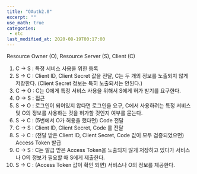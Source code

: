 ```yaml
---
title: "OAuth2.0"
excerpt: ""
use_math: true
categories:
 - etc
last_modified_at: 2020-08-19T00:17:00
---
```


Resource Owner (O), Resource Server (S), Client (C)

1. C -> S : 특정 서비스 사용을 위한 등록
2. S -> C : Client ID, Client Secret 값을 전달, C는 두 개의 정보를 노출되지 않게 저장한다. (Client Secret 정보는 특히 노출되서는 안된다.)
3. C -> O : C는 O에게 특정 서비스 사용을 위해서 S에게 허가 받기를 요구한다.
4. O -> S : 접근
5. S -> O : 로그인이 되어있지 않다면 로그인을 요구, C에서 사용하려는 특정 서비스 및 O의 정보를 사용하는 것을 허가할 것인지 여부를 묻는다.
6. S -> C : (5번에서 O가 허용을 했다면) Code 전달
7. C -> S : Client ID, Client Secret, Code 를 전달
8. S -> C : (전달 받은 Client ID, Client Secret, Code 값이 모두 검증되었으면) Access Token 발급
9. C -> S : C는 발급 받은 Access Token을 노출되지 않게 저장하고 있다가 서비스나 O의 정보가 필요할 때 S에게 제출한다.
10. S -> C : (Access Token 값이 확인 되면) 서비스나 O의 정보를 제공한다.